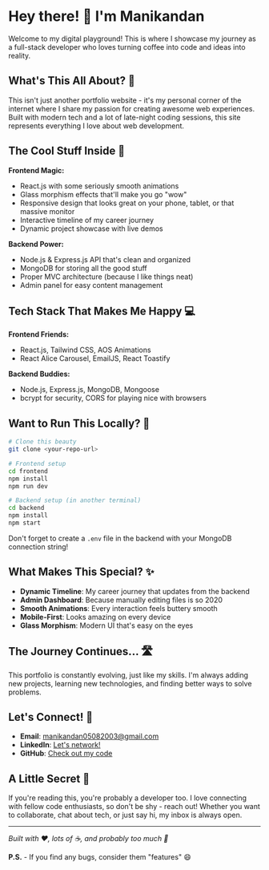 # Hey there! 👋 I'm Manikandan

Welcome to my digital playground! This is where I showcase my journey as a full-stack developer who loves turning coffee into code and ideas into reality.

## What's This All About? 🤔

This isn't just another portfolio website - it's my personal corner of the internet where I share my passion for creating awesome web experiences. Built with modern tech and a lot of late-night coding sessions, this site represents everything I love about web development.

## The Cool Stuff Inside 🎯

**Frontend Magic:**
- React.js with some seriously smooth animations
- Glass morphism effects that'll make you go "wow"
- Responsive design that looks great on your phone, tablet, or that massive monitor
- Interactive timeline of my career journey
- Dynamic project showcase with live demos

**Backend Power:**
- Node.js & Express.js API that's clean and organized
- MongoDB for storing all the good stuff
- Proper MVC architecture (because I like things neat)
- Admin panel for easy content management

## Tech Stack That Makes Me Happy 💻

**Frontend Friends:**
- React.js, Tailwind CSS, AOS Animations
- React Alice Carousel, EmailJS, React Toastify

**Backend Buddies:**
- Node.js, Express.js, MongoDB, Mongoose
- bcrypt for security, CORS for playing nice with browsers

## Want to Run This Locally? 🚀

```bash
# Clone this beauty
git clone <your-repo-url>

# Frontend setup
cd frontend
npm install
npm run dev

# Backend setup (in another terminal)
cd backend
npm install
npm start
```

Don't forget to create a `.env` file in the backend with your MongoDB connection string!

## What Makes This Special? ✨

- **Dynamic Timeline**: My career journey that updates from the backend
- **Admin Dashboard**: Because manually editing files is so 2020
- **Smooth Animations**: Every interaction feels buttery smooth
- **Mobile-First**: Looks amazing on every device
- **Glass Morphism**: Modern UI that's easy on the eyes

## The Journey Continues... 🛣️

This portfolio is constantly evolving, just like my skills. I'm always adding new projects, learning new technologies, and finding better ways to solve problems.

## Let's Connect! 🤝

- **Email**: manikandan05082003@gmail.com
- **LinkedIn**: [Let's network!](https://www.linkedin.com/in/mani-kandan-1b0846248/)
- **GitHub**: [Check out my code](https://github.com/manicdon7)

## A Little Secret 🤫

If you're reading this, you're probably a developer too. I love connecting with fellow code enthusiasts, so don't be shy - reach out! Whether you want to collaborate, chat about tech, or just say hi, my inbox is always open.

---

*Built with ❤️, lots of ☕, and probably too much 🎵*

**P.S.** - If you find any bugs, consider them "features" 😄